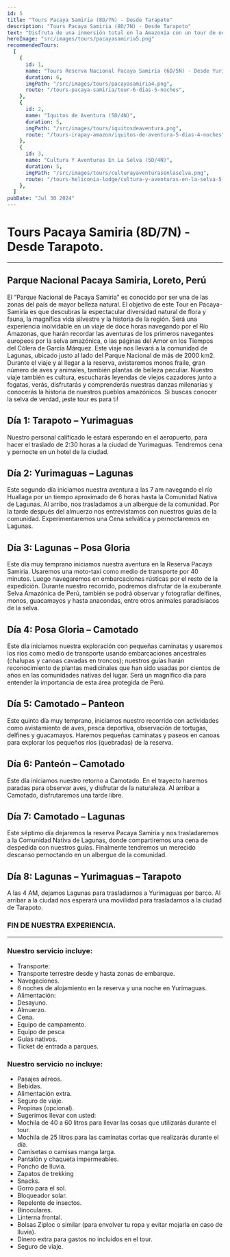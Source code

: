 ```yaml
---
id: 5
title: "Tours Pacaya Samiria (8D/7N) - Desde Tarapoto"
description: "Tours Pacaya Samiria (8D/7N) - Desde Tarapoto"
text: "Disfruta de una inmersión total en la Amazonía con un tour de ocho días por la Reserva Nacional Pacaya Samiria, donde la aventura y la naturaleza te esperan desde Tarapoto."
heroImage: "src/images/tours/pacayasamiria5.png"
recommendedTours:
  [
    {
      id: 1,
      name: "Tours Reserva Nacional Pacaya Samiria (6D/5N) - Desde Yurimaguas",
      duration: 6,
      imgPath: "/src/images/tours/pacayasamiria4.png",
      route: "/tours-pacaya-samiria/tour-6-dias-5-noches",
    },
    {
      id: 2,
      name: "Iquitos de Aventura (5D/4N)",
      duration: 5,
      imgPath: "/src/images/tours/iquitosdeaventura.png",
      route: "/tours-irapay-amazon/iquitos-de-aventura-5-dias-4-noches",
    },
    {
      id: 3,
      name: "Cultura Y Aventuras En La Selva (5D/4N)",
      duration: 5,
      imgPath: "/src/images/tours/culturayaventurasenlaselva.png",
      route: "/tours-heliconia-lodge/cultura-y-aventuras-en-la-selva-5-dias-4-noches",
    },
  ]
pubDate: "Jul 30 2024"
---
```


# Tours Pacaya Samiria (8D/7N) - Desde Tarapoto.

---

## Parque Nacional Pacaya Samiria, Loreto, Perú

El “Parque Nacional de Pacaya Samiria” es conocido por ser una de las zonas del país de mayor belleza natural. El objetivo de este Tour en Pacaya-Samiria es que descubras la espectacular diversidad natural de flora y fauna, la magnífica vida silvestre y la historia de la región. Será una experiencia inolvidable en un viaje de doce horas navegando por el Río Amazonas, que harán recordar las aventuras de los primeros navegantes europeos por la selva amazónica, o las páginas del Amor en los Tiempos del Cólera de García Márquez. Este viaje nos llevará a la comunidad de Lagunas, ubicado justo al lado del Parque Nacional de más de 2000 km2. Durante el viaje y al llegar a la reserva, avistaremos monos fraile, gran número de aves y animales, también plantas de belleza peculiar. Nuestro viaje también es cultura, escucharás leyendas de viejos cazadores junto a fogatas, verás, disfrutarás y comprenderás nuestras danzas milenarias y conocerás la historia de nuestros pueblos amazónicos. Si buscas conocer la selva de verdad, ¡este tour es para ti!

## Día 1: Tarapoto – Yurimaguas

Nuestro personal calificado le estará esperando en el aeropuerto, para hacer el traslado de 2:30 horas a la ciudad de Yurimaguas. Tendremos cena y pernocte en un hotel de la ciudad.

## Día 2: Yurimaguas – Lagunas

Este segundo día iniciamos nuestra aventura a las 7 am navegando el río Huallaga por un tiempo aproximado de 6 horas hasta la Comunidad Nativa de Lagunas. Al arribo, nos trasladamos a un albergue de la comunidad. Por la tarde después del almuerzo nos entrevistamos con nuestros guías de la comunidad. Experimentaremos una Cena selvática y pernoctaremos en Lagunas.

## Día 3: Lagunas – Posa Gloria

Este día muy temprano iniciamos nuestra aventura en la Reserva Pacaya Samiria. Usaremos una moto-taxi como medio de transporte por 40 minutos. Luego navegaremos en embarcaciones rústicas por el resto de la expedición. Durante nuestro recorrido, podremos disfrutar de la exuberante Selva Amazónica de Perú, también se podrá observar y fotografiar delfines, monos, guacamayos y hasta anacondas, entre otros animales paradisíacos de la selva.

## Día 4: Posa Gloria – Camotado

Este día iniciamos nuestra exploración con pequeñas caminatas y usaremos los ríos como medio de transporte usando embarcaciones ancestrales (chalupas y canoas cavadas en troncos); nuestros guías harán reconocimiento de plantas medicinales que han sido usadas por cientos de años en las comunidades nativas del lugar. Será un magnífico día para entender la importancia de esta área protegida de Perú.

## Día 5: Camotado – Panteon

Este quinto día muy temprano, iniciamos nuestro recorrido con actividades como avistamiento de aves, pesca deportiva, observación de tortugas, delfines y guacamayos. Haremos pequeñas caminatas y paseos en canoas para explorar los pequeños ríos (quebradas) de la reserva.

## Día 6: Panteón – Camotado

Este día iniciamos nuestro retorno a Camotado. En el trayecto haremos paradas para observar aves, y disfrutar de la naturaleza. Al arribar a Camotado, disfrutaremos una tarde libre.

## Día 7: Camotado – Lagunas

Este séptimo día dejaremos la reserva Pacaya Samiria y nos trasladaremos a la Comunidad Nativa de Lagunas, donde compartiremos una cena de despedida con nuestros guías. Finalmente tendremos un merecido descanso pernoctando en un albergue de la comunidad.

## Día 8: Lagunas – Yurimaguas – Tarapoto

A las 4 AM, dejamos Lagunas para trasladarnos a Yurimaguas por barco. Al arribar a la ciudad nos esperará una movilidad para trasladarnos a la ciudad de Tarapoto.

### FIN DE NUESTRA EXPERIENCIA.

---

### Nuestro servicio incluye:

- Transporte:
- Transporte terrestre desde y hasta zonas de embarque.
- Navegaciones.
- 6 noches de alojamiento en la reserva y una noche en Yurimaguas.
- Alimentación:
- Desayuno.
- Almuerzo.
- Cena.
- Equipo de campamento.
- Equipo de pesca
- Guías nativos.
- Ticket de entrada a parques.

### Nuestro servicio no incluye:

- Pasajes aéreos.
- Bebidas.
- Alimentación extra.
- Seguro de viaje.
- Propinas (opcional).
- Sugerimos llevar con usted:
- Mochila de 40 a 60 litros para llevar las cosas que utilizarás durante el tour.
- Mochila de 25 litros para las caminatas cortas que realizarás durante el día.
- Camisetas o camisas manga larga.
- Pantalón y chaqueta impermeables.
- Poncho de lluvia.
- Zapatos de trekking
- Snacks.
- Gorro para el sol.
- Bloqueador solar.
- Repelente de insectos.
- Binoculares.
- Linterna frontal.
- Bolsas Ziploc o similar (para envolver tu ropa y evitar mojarla en caso de lluvia).
- Dinero extra para gastos no incluidos en el tour.
- Seguro de viaje.